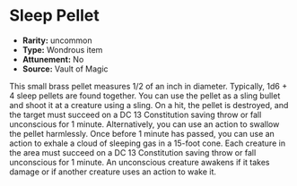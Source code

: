 
# Sleep Pellet

* **Rarity:** uncommon
* **Type:** Wondrous item
* **Attunement:** No
* **Source:** Vault of Magic


This small brass pellet measures 1/2 of an inch in diameter. Typically, 1d6 + 4 sleep pellets are found together. You can use the pellet as a sling bullet and shoot it at a creature using a sling. On a hit, the pellet is destroyed, and the target must succeed on a DC 13 Constitution saving throw or fall unconscious for 1 minute. Alternatively, you can use an action to swallow the pellet harmlessly. Once before 1 minute has passed, you can use an action to exhale a cloud of sleeping gas in a 15-foot cone. Each creature in the area must succeed on a DC 13 Constitution saving throw or fall unconscious for 1 minute. An unconscious creature awakens if it takes damage or if another creature uses an action to wake it.
